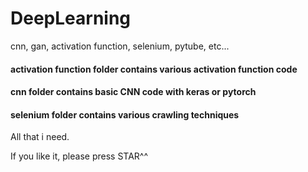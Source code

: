 # DeepLearning

cnn, gan, activation function, selenium, pytube, etc... 

#### activation function folder contains various activation function code
#### cnn folder contains basic CNN code with keras or pytorch
#### selenium folder contains various crawling techniques

All that i need.

If you like it, please press STAR^^
